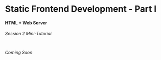 # Static Frontend Development - Part I 

#### HTML + Web Server

*Session 2 Mini-Tutorial*

<br>

*Coming Soon*

